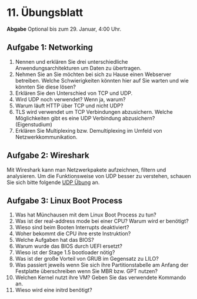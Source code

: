 # 11. Übungsblatt

**Abgabe** Optional bis zum 29. Januar, 4:00 Uhr.

## Aufgabe 1: Networking
1. Nennen und erklären Sie drei unterschiedliche Anwendungsarchitekturen um Daten zu übertragen.
2. Nehmen Sie an Sie möchten bei sich zu Hause einen Webserver betreiben. Welche Schwierigkeiten könnten hier auf Sie warten und wie könnten Sie diese lösen?
3. Erklären Sie den Unterschied von TCP und UDP.
4. Wird UDP noch verwendet? Wenn ja, warum?
5. Warum läuft HTTP über TCP und nicht UDP?
5. TLS wird verwendet um TCP Verbindungen abzusichern. Welche Möglichkeiten gibt es eine UDP Verbindung abzusichern? (Eigenstudium)
6. Erklären Sie Multiplexing bzw. Demultiplexing im Umfeld von Netzwerkkommunikation.

## Aufgabe 2: Wireshark
Mit Wireshark kann man Netzwerkpakete aufzeichnen, filtern und analysieren. Um die Funktionsweise von UDP besser zu verstehen, schauen Sie sich bitte folgende [UDP Übung][1] an.

## Aufgabe 3: Linux Boot Process
1. Was hat Münchausen mit dem Linux Boot Process zu tun?
2. Was ist der real-address mode bei einer CPU? Warum wird er benötigt?
3. Wieso sind beim Booten Interrupts deaktiviert?
4. Woher bekommt die CPU ihre erste Instruktion?
5. Welche Aufgaben hat das BIOS?
6. Warum wurde das BIOS durch UEFI ersetzt?
7. Wieso ist der Stage 1.5 bootloader nötig?
8. Was ist der große Vorteil von GRUB im Gegensatz zu LILO?
9. Was passiert jeweils wenn Sie sich ihre Partitionstabelle am Anfang der Festplatte überschreiben wenn Sie MBR bzw. GPT nutzen?
10. Welchen Kernel nutzt ihre VM? Geben Sie das verwendete Kommando an.
11. Wieso wird eine initrd benötigt?

[1]: http://www-net.cs.umass.edu/wireshark-labs/Wireshark_UDP_v7.0.pdf
